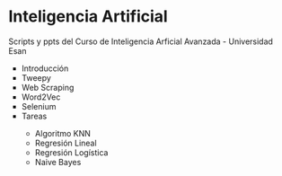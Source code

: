 <h1> Inteligencia Artificial </h1>
<p>Scripts y ppts del Curso de Inteligencia Arficial Avanzada -  Universidad Esan</p>

<ul>
  <li type="square">Introducción</li>
  <li type="square">Tweepy</li>
  <li type="square">Web Scraping</li>
  <li type="square">Word2Vec</li>
  <li type="square">Selenium</li>
  <li type="square">Tareas</li>
  <ul>
    <li>Algoritmo KNN</li>
    <li>Regresión Lineal</li>
    <li>Regresión Logística</li>
    <li>Naive Bayes</li>
  </ul>
</ul>

